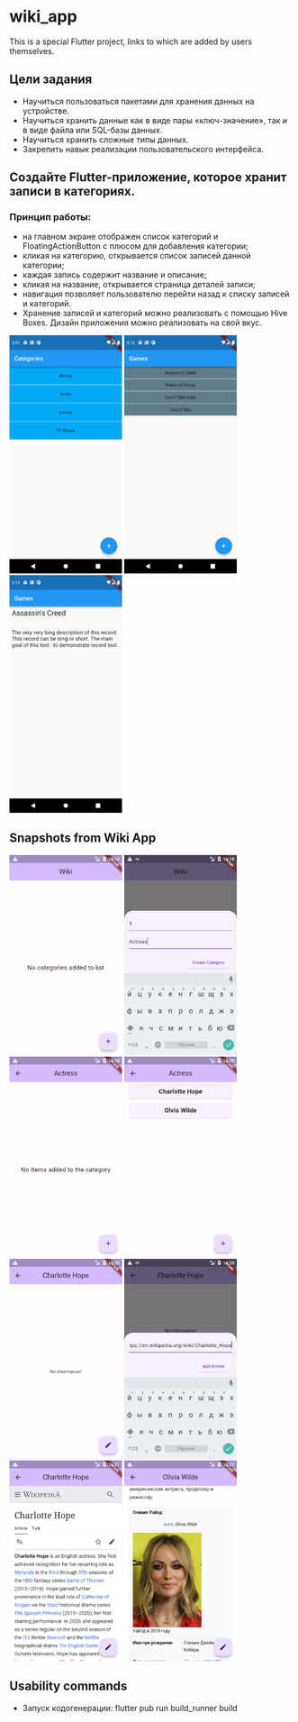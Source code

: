 # wiki_app
This is a special Flutter project, links to which are added by users themselves.

## Цели задания
- Научиться пользоваться пакетами для хранения данных на устройстве.
- Научиться хранить данные как в виде пары «ключ-значение», так и в виде файла или SQL-базы данных.
- Научиться хранить сложные типы данных.
- Закрепить навык реализации пользовательского интерфейса.

## Создайте Flutter-приложение, которое хранит записи в категориях.
### Принцип работы: 
- на главном экране отображен список категорий и FloatingActionButton с плюсом для добавления категории;
- кликая на категорию, открывается список записей данной категории;
- каждая запись содержит название и описание;
- кликая на название, открывается страница деталей записи;
- навигация позволяет пользователю перейти назад к списку записей и категорий.
- Хранение записей и категорий можно реализовать с помощью Hive Boxes. Дизайн приложения можно реализовать на свой вкус.

<img src = "/21_PersistentData/home_work/wiki_app/snapshots/1644485893581.jpeg" width ="200" /> <img src = "/21_PersistentData/home_work/wiki_app/snapshots/1644485893656.jpeg" width ="200" /> <img src = "/21_PersistentData/home_work/wiki_app/snapshots/1644485893617.jpeg" width ="200" />

## Snapshots from Wiki App
<img src = "/21_PersistentData/home_work/wiki_app/snapshots/Screenshot_20240127_191818.png" width ="200" /> <img src = "/21_PersistentData/home_work/wiki_app/snapshots/Screenshot_20240127_191843.png" width ="200" /> <img src = "/21_PersistentData/home_work/wiki_app/snapshots/Screenshot_20240127_191912.png" width ="200" />
<img src = "/21_PersistentData/home_work/wiki_app/snapshots/Screenshot_20240127_192024.png" width ="200" /> <img src = "/21_PersistentData/home_work/wiki_app/snapshots/Screenshot_20240127_192035.png" width ="200" /> <img src = "/21_PersistentData/home_work/wiki_app/snapshots/Screenshot_20240127_192057.png" width ="200" />
<img src = "/21_PersistentData/home_work/wiki_app/snapshots/Screenshot_20240127_192107.png" width ="200" /> <img src = "/21_PersistentData/home_work/wiki_app/snapshots/Screenshot_20240127_192221.png" width ="200" />

## Usability commands
- Запуск кодогенерации: flutter pub run build_runner build
